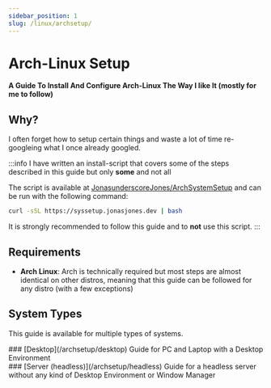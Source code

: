 ```yaml
---
sidebar_position: 1
slug: /linux/archsetup/
---
```


# Arch-Linux Setup
**A Guide To Install And Configure Arch-Linux The Way I like It (mostly for me to follow)**

## Why?
I often forget how to setup certain things and waste a lot of time re-googleing what I once already googled.

:::info
I have written an install-script that covers some of the steps described in this guide but only **some** and not all

The script is available at [JonasunderscoreJones/ArchSystemSetup](https://github.com/JonasunderscoreJones/ArchSystemSetup/) and can be run with the following command:

```bash
curl -sSL https://syssetup.jonasjones.dev | bash
```
It is strongly recommended to follow this guide and to **not** use this script.
:::

## Requirements
 - **Arch Linux**: Arch is technically required but most steps are almost identical on other distros, meaning that this guide can be followed for any distro (with a few exceptions)

## System Types
This guide is available for multiple types of systems.

<div className="page-content-flex-container">
  <div className="page-content-flex-box page-content-flex-box1">
  ### [Desktop](/archsetup/desktop)
  Guide for PC and Laptop with a Desktop Environment
  </div>
  <div className="page-content-flex-box page-content-flex-box2">
  ### [Server (headless)](/archsetup/headless)
  Guide for a headless server without any kind of Desktop Environment or Window Manager
  </div>
</div>
